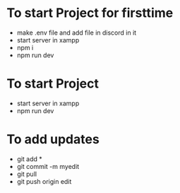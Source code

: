 # To start Project for firsttime
* make .env file and add file in discord in it
* start server in xampp
* npm i
* npm run dev

# To start Project 
* start server in xampp
* npm run dev

# To add updates 
* git add *
* git commit -m myedit
* git pull
* git push origin edit